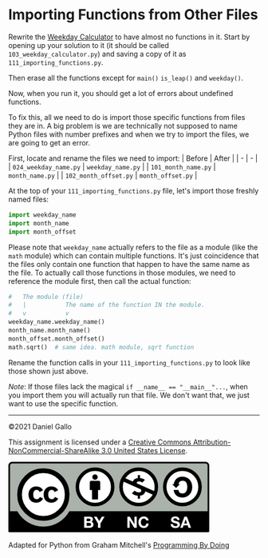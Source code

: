 # Importing Functions from Other Files

Rewrite the [Weekday Calculator](103-weekday-calculator.html) to have almost no functions in it. Start by opening up your solution to it (it should be called `103_weekday_calculator.py`) and saving a copy of it as `111_importing_functions.py`.


Then erase all the functions except for `main()` `is_leap()` and `weekday()`.

Now, when you run it, you should get a lot of errors about undefined functions.

To fix this, all we need to do is import those specific functions from files they are in. A big problem is we are technically not supposed to name Python files with number prefixes and when we try to import the files, we are going to get an error.

First, locate and rename the files we need to import:
| Before | After |
| - | - |
| `024_weekday_name.py` | `weekday_name.py` |
| `101_month_name.py` | `month_name.py` |
| `102_month_offset.py` | `month_offset.py` |


At the top of your `111_importing_functions.py` file, let's import those freshly named files:

```python
import weekday_name
import month_name
import month_offset
```

Please note that `weekday_name` actually refers to the file as a module (like the `math` module) which can contain multiple functions. It's just coincidence that the files only contain one function that happen to have the same name as the file. To actually call those functions in those modules, we need to reference the module first, then call the actual function:

```python
#   The module (file)
#   |           The name of the function IN the module.
#   v           v
weekday_name.weekday_name() 
month_name.month_name()
month_offset.month_offset()
math.sqrt()  # same idea. math module, sqrt function
```

Rename the function calls in your `111_importing_functions.py` to look like those shown just above.

*Note*: If those files lack the magical `if __name__ == "__main__"...`, when you import them you will actually run that file. We don't want that, we just want to use the specific function.

---

©2021 Daniel Gallo


This assignment is licensed under a
[Creative Commons Attribution-NonCommercial-ShareAlike 3.0 United States License](https://creativecommons.org/licenses/by-nc-sa/3.0/us/deed.en_US).  

![Creative Commons License](images/by-nc-sa.png)





Adapted for Python from Graham Mitchell's [Programming By Doing](https://programmingbydoing.com/)